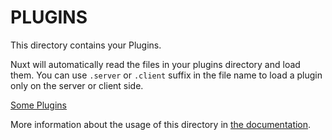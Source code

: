 # PLUGINS

This directory contains your Plugins.

Nuxt will automatically read the files in your plugins directory and load them. You can use `.server` or `.client` suffix in the file name to load a plugin only on the server or client side.

[Some Plugins](https://modules.nuxtjs.org/?version=3.x)

More information about the usage of this directory in [the documentation](https://v3.nuxtjs.org/guide/directory-structure/plugins).
